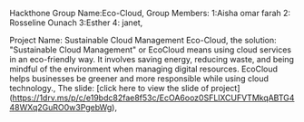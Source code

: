 Hackthone
Group Name:Eco-Cloud,
Group Members: 1:Aisha omar farah
               2: Rosseline Ounach
               3:Esther
               4: janet,

Project Name: Sustainable Cloud Management Eco-Cloud,
the solution: 
"Sustainable Cloud Management" or EcoCloud means using cloud services in an eco-friendly way. It involves saving energy, reducing waste, and being mindful of the environment when managing digital resources. EcoCloud helps businesses be greener and more responsible while using cloud technology.,
The slide: [click here to view the slide of project] (https://1drv.ms/p/c/e19bdc82fae8f53c/EcOA6ooz0SFLlXCUFVTMkqABTG448WXq2GuRO0w3PgebWg),


  

